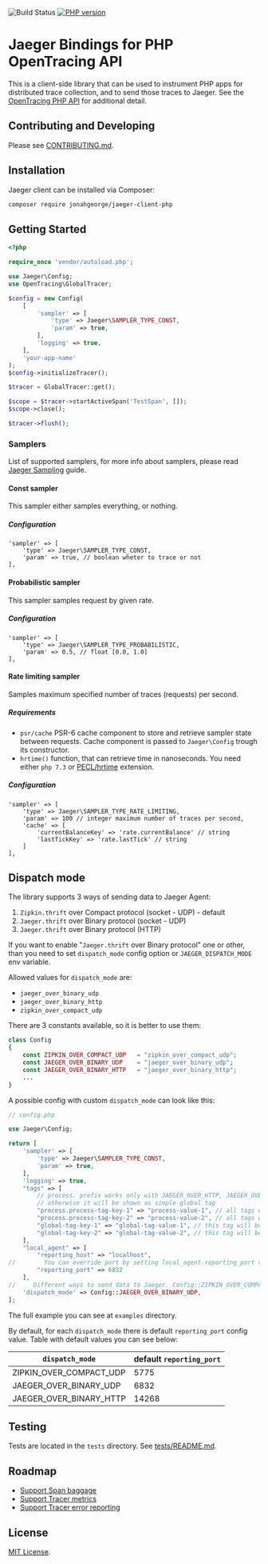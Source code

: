 ![Build Status](https://github.com/jonahgeorge/jaeger-client-php/workflows/Test/badge.svg) [![PHP version][packagist-img]][packagist]

# Jaeger Bindings for PHP OpenTracing API

This is a client-side library that can be used to instrument PHP apps for distributed trace collection,
and to send those traces to Jaeger. See the [OpenTracing PHP API](https://github.com/opentracing/opentracing-php)
for additional detail.

## Contributing and Developing

Please see [CONTRIBUTING.md](./CONTRIBUTING.md).

## Installation

Jaeger client can be installed via Composer:

```bash
composer require jonahgeorge/jaeger-client-php
```

## Getting Started

```php
<?php

require_once 'vendor/autoload.php';

use Jaeger\Config;
use OpenTracing\GlobalTracer;

$config = new Config(
    [
        'sampler' => [
            'type' => Jaeger\SAMPLER_TYPE_CONST,
            'param' => true,
        ],
        'logging' => true,
    ],
    'your-app-name'
);
$config->initializeTracer();

$tracer = GlobalTracer::get();

$scope = $tracer->startActiveSpan('TestSpan', []);
$scope->close();

$tracer->flush();
```

### Samplers

List of supported samplers, for more info about samplers, please read [Jaeger Sampling](https://www.jaegertracing.io/docs/1.9/sampling/) guide.

#### Const sampler
This sampler either samples everything, or nothing.

##### Configuration
```
'sampler' => [
    'type' => Jaeger\SAMPLER_TYPE_CONST,
    'param' => true, // boolean wheter to trace or not
],
```

#### Probabilistic sampler
This sampler samples request by given rate.

##### Configuration
```
'sampler' => [
    'type' => Jaeger\SAMPLER_TYPE_PROBABILISTIC,
    'param' => 0.5, // float [0.0, 1.0]
],
```

#### Rate limiting sampler
Samples maximum specified number of traces (requests) per second.

##### Requirements
* `psr/cache` PSR-6 cache component to store and retrieve sampler state between requests.
Cache component is passed to `Jaeger\Config` trough its constructor.
* `hrtime()` function, that can retrieve time in nanoseconds. You need either `php 7.3` or [PECL/hrtime](http://pecl.php.net/package/hrtime) extension.

##### Configuration
```
'sampler' => [
    'type' => Jaeger\SAMPLER_TYPE_RATE_LIMITING,
    'param' => 100 // integer maximum number of traces per second,
    'cache' => [
        'currentBalanceKey' => 'rate.currentBalance' // string
        'lastTickKey' => 'rate.lastTick' // string
    ]
],
```
## Dispatch mode

The library supports 3 ways of sending data to Jaeger Agent:  

1. `Zipkin.thrift` over Compact protocol (socket - UDP) - default 
2. `Jaeger.thrift` over Binary protocol (socket - UDP)
2. `Jaeger.thrift` over Binary protocol (HTTP)

If you want to enable "`Jaeger.thrift` over Binary protocol" one or other, than
you need to set `dispatch_mode` config option or `JAEGER_DISPATCH_MODE` env
variable.

Allowed values for `dispatch_mode` are:
- `jaeger_over_binary_udp`
- `jaeger_over_binary_http`
- `zipkin_over_compact_udp`

There are 3 constants available, so it is better to use them:
```php
class Config
{
    const ZIPKIN_OVER_COMPACT_UDP   = "zipkin_over_compact_udp";
    const JAEGER_OVER_BINARY_UDP    = "jaeger_over_binary_udp";
    const JAEGER_OVER_BINARY_HTTP   = "jaeger_over_binary_http";
    ...
}
```

A possible config with custom `dispatch_mode` can look like this:
```php
// config.php

use Jaeger\Config;

return [
    'sampler' => [
        'type' => Jaeger\SAMPLER_TYPE_CONST,
        'param' => true,
    ],
    'logging' => true,
    "tags" => [
        // process. prefix works only with JAEGER_OVER_HTTP, JAEGER_OVER_BINARY
        // otherwise it will be shown as simple global tag
        "process.process-tag-key-1" => "process-value-1", // all tags with `process.` prefix goes to process section
        "process.process-tag-key-2" => "process-value-2", // all tags with `process.` prefix goes to process section
        "global-tag-key-1" => "global-tag-value-1", // this tag will be appended to all spans
        "global-tag-key-2" => "global-tag-value-2", // this tag will be appended to all spans
    ],
    "local_agent" => [
        "reporting_host" => "localhost", 
//        You can override port by setting local_agent.reporting_port value   
        "reporting_port" => 6832
    ],
//     Different ways to send data to Jaeger. Config::ZIPKIN_OVER_COMPACT - default):
    'dispatch_mode' => Config::JAEGER_OVER_BINARY_UDP,
];
```
The full example you can see at `examples` directory.

By default, for each `dispatch_mode` there is default `reporting_port` config value. Table with
default values you can see below: 

`dispatch_mode`          | default `reporting_port` 
------------------------ | ---------------- 
ZIPKIN_OVER_COMPACT_UDP  | 5775
JAEGER_OVER_BINARY_UDP   | 6832
JAEGER_OVER_BINARY_HTTP  | 14268


## Testing

Tests are located in the `tests` directory. See [tests/README.md](./tests/README.md).

## Roadmap

- [Support Span baggage](https://github.com/jonahgeorge/jaeger-client-php/issues/5)
- [Support Tracer metrics](https://github.com/jonahgeorge/jaeger-client-php/issues/12)
- [Support Tracer error reporting](https://github.com/jonahgeorge/jaeger-client-php/issues/13)

## License

[MIT License](./LICENSE).

[ci-img]: https://travis-ci.org/jonahgeorge/jaeger-client-php.svg?branch=travis
[ci]: https://travis-ci.org/jonahgeorge/jaeger-client-php
[packagist-img]: https://badge.fury.io/ph/jonahgeorge%2Fjaeger-client-php.svg
[packagist]: https://badge.fury.io/ph/jonahgeorge%2Fjaeger-client-php
